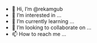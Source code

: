 - 👋 Hi, I’m @rekamgub
- 👀 I’m interested in ...
- 🌱 I’m currently learning ...
- 💞️ I’m looking to collaborate on ...
- 📫 How to reach me ...

<!---
rekamgub/rekamgub is a ✨ special ✨ repository because its `README.md` (this file) appears on your GitHub profile.
You can click the Preview link to take a look at your changes.
--->
